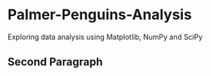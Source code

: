 # Palmer-Penguins-Analysis
Exploring data analysis using Matplotlib, NumPy and SciPy <br />

## Second Paragraph
